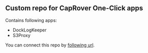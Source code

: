 ## Custom repo for CapRover One-Click apps

Contains following apps:
- DockLogKeeper
- S3Proxy

You can connect this repo by [following url](http://caprover-one-click-apps.nightlord189.vercel.app).
